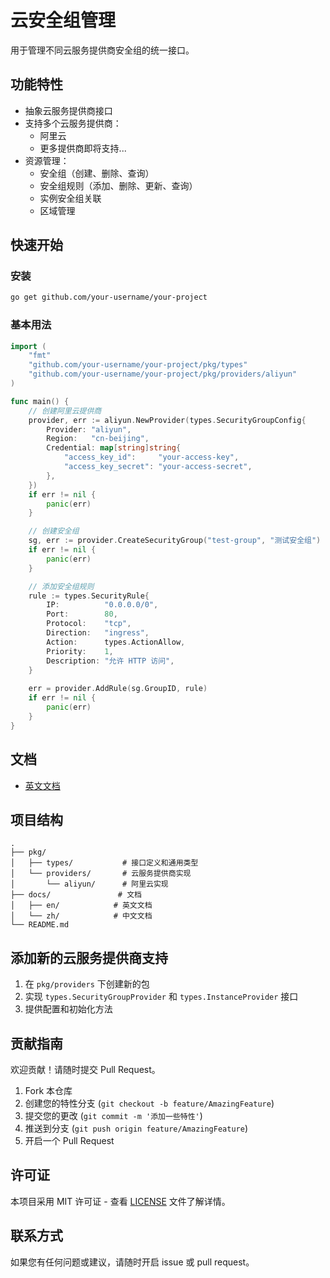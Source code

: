 # 云安全组管理

用于管理不同云服务提供商安全组的统一接口。

## 功能特性

- 抽象云服务提供商接口
- 支持多个云服务提供商：
  - 阿里云
  - 更多提供商即将支持...
- 资源管理：
  - 安全组（创建、删除、查询）
  - 安全组规则（添加、删除、更新、查询）
  - 实例安全组关联
  - 区域管理

## 快速开始

### 安装

```bash
go get github.com/your-username/your-project
```

### 基本用法

```go
import (
    "fmt"
    "github.com/your-username/your-project/pkg/types"
    "github.com/your-username/your-project/pkg/providers/aliyun"
)

func main() {
    // 创建阿里云提供商
    provider, err := aliyun.NewProvider(types.SecurityGroupConfig{
        Provider: "aliyun",
        Region:   "cn-beijing",
        Credential: map[string]string{
            "access_key_id":     "your-access-key",
            "access_key_secret": "your-access-secret",
        },
    })
    if err != nil {
        panic(err)
    }

    // 创建安全组
    sg, err := provider.CreateSecurityGroup("test-group", "测试安全组")
    if err != nil {
        panic(err)
    }

    // 添加安全组规则
    rule := types.SecurityRule{
        IP:          "0.0.0.0/0",
        Port:        80,
        Protocol:    "tcp",
        Direction:   "ingress",
        Action:      types.ActionAllow,
        Priority:    1,
        Description: "允许 HTTP 访问",
    }
    
    err = provider.AddRule(sg.GroupID, rule)
    if err != nil {
        panic(err)
    }
}
```

## 文档

- [英文文档](../../README.md)

## 项目结构

```
.
├── pkg/
│   ├── types/           # 接口定义和通用类型
│   └── providers/       # 云服务提供商实现
│       └── aliyun/      # 阿里云实现
├── docs/               # 文档
│   ├── en/            # 英文文档
│   └── zh/            # 中文文档
└── README.md
```

## 添加新的云服务提供商支持

1. 在 `pkg/providers` 下创建新的包
2. 实现 `types.SecurityGroupProvider` 和 `types.InstanceProvider` 接口
3. 提供配置和初始化方法

## 贡献指南

欢迎贡献！请随时提交 Pull Request。

1. Fork 本仓库
2. 创建您的特性分支 (`git checkout -b feature/AmazingFeature`)
3. 提交您的更改 (`git commit -m '添加一些特性'`)
4. 推送到分支 (`git push origin feature/AmazingFeature`)
5. 开启一个 Pull Request

## 许可证

本项目采用 MIT 许可证 - 查看 [LICENSE](LICENSE) 文件了解详情。

## 联系方式

如果您有任何问题或建议，请随时开启 issue 或 pull request。 